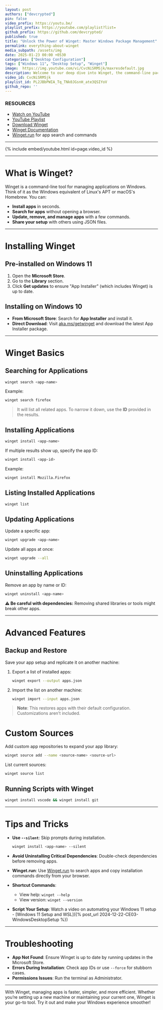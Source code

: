 ```yaml
---
layout: post
authors: ["devcrypted"]
pin: false
video_prefix: https://youtu.be/
playlist_prefix: https://youtube.com/playlist?list=
github_prefix: https://github.com/devcrypted/
published: true
title: "Unlock the Power of Winget: Master Windows Package Management"
permalink: everything-about-winget
media_subpath: /assets/img
date: 2025-01-23 00:00 +0530
categories: ["Desktop Configuration"]
tags: ["Windows 11", "Desktop Setup", "Winget"]
image:  https://img.youtube.com/vi/CvcNiSRMSjk/maxresdefault.jpg
description: Welcome to our deep dive into Winget, the command-line package manager for Windows. Whether you're setting up a new machine, managing software updates, or simply curious about streamlining your digital environment, this video is for you!
video_id: CvcNiSRMSjk
playlist_id: PL2JBbPWIA_Tq_TNk0JGsnH_ate3QSIYoV
github_repo: ''
---
```


### **RESOURCES**

- [Watch on YouTube]({{page.video_prefix}}{{page.video_id}})
- [YouTube Playlist]({{page.playlist_prefix}}{{page.playlist_id}})
- [Download Winget](https://aka.ms/getwinget)
- [Winget Documentation](https://learn.microsoft.com/en-us/windows/package-manager/)
- [Winget.run](https://winget.run) for app search and commands

---

{% include embed/youtube.html id=page.video_id %}

---

<!-- markdownlint-disable MD025 -->
<!-- markdownlint-disable MD013 -->

# What is Winget?

Winget is a command-line tool for managing applications on Windows. Think of it as the Windows equivalent of Linux's APT or macOS's Homebrew. You can:

- **Install apps** in seconds.
- **Search for apps** without opening a browser.
- **Update, remove, and manage apps** with a few commands.
- **Share your setup** with others using JSON files.

---

# Installing Winget

## Pre-installed on Windows 11

1. Open the **Microsoft Store**.
2. Go to the **Library** section.
3. Click **Get updates** to ensure "App Installer" (which includes Winget) is up to date.

## Installing on Windows 10

- **From Microsoft Store**: Search for **App Installer** and install it.
- **Direct Download**: Visit [aka.ms/getwinget](https://aka.ms/getwinget) and download the latest App Installer package.

---

# Winget Basics

## Searching for Applications

```bash
winget search <app-name>
```

Example:

```bash
winget search firefox
```

> It will list all related apps. To narrow it down, use the **ID** provided in the results.

## Installing Applications

```bash
winget install <app-name>
```

If multiple results show up, specify the app ID:

```bash
winget install <app-id>
```

Example:

```bash
winget install Mozilla.Firefox
```

## Listing Installed Applications

```bash
winget list
```

## Updating Applications

Update a specific app:

```bash
winget upgrade <app-name>
```

Update all apps at once:

```bash
winget upgrade --all
```

## Uninstalling Applications

Remove an app by name or ID:

```bash
winget uninstall <app-name>
```

**⚠️ Be careful with dependencies:** Removing shared libraries or tools might break other apps.

---

# Advanced Features

## Backup and Restore

Save your app setup and replicate it on another machine:

1. Export a list of installed apps:

   ```bash
   winget export --output apps.json
   ```

2. Import the list on another machine:

   ```bash
   winget import --input apps.json
   ```

> **Note**: This restores apps with their default configuration. Customizations aren’t included.

# Custom Sources

Add custom app repositories to expand your app library:

```bash
winget source add --name <source-name> <source-url>
```

List current sources:

```bash
winget source list
```

## Running Scripts with Winget

```bash
winget install vscode && winget install git
```

---

# Tips and Tricks

- **Use `--silent`**: Skip prompts during installation.

   ```bash
   winget install <app-name> --silent
   ```

- **Avoid Uninstalling Critical Dependencies**: Double-check dependencies before removing apps.

- **Winget.run**: Use [Winget.run](https://winget.run) to search apps and copy installation commands directly from your browser.

- **Shortcut Commands**:
  - View help: `winget --help`
  - View version: `winget --version`

- **Script Your Setup**: Watch a video on automating your Windows 11 setup - [Windows 11 Setup and WSL]({% post_url 2024-12-22-CE03-WindowsDesktopSetup %})

---

# Troubleshooting

- **App Not Found**: Ensure Winget is up to date by running updates in the Microsoft Store.
- **Errors During Installation**: Check app IDs or use `--force` for stubborn cases.
- **Permissions Issues**: Run the terminal as Administrator.

---

With Winget, managing apps is faster, simpler, and more efficient. Whether you’re setting up a new machine or maintaining your current one, Winget is your go-to tool. Try it out and make your Windows experience smoother!
